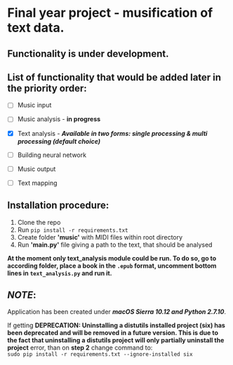 # Final year project - musification of text data.

## **Functionality is under development.**

## List of functionality that would be added later in the priority order:

 - [ ] Music input

 - [ ] Music analysis - **in progress**

 - [x] Text analysis - **_Available in two forms: single processing & multi processing (default choice)_**

 - [ ] Building neural network

 - [ ] Music output

 - [ ] Text mapping

## Installation procedure:
  1. Clone the repo
  2. Run `pip install -r requirements.txt`
  3. Create folder __'music'__ with MIDI files within root directory
  4. Run __'main.py'__ file giving a path to the text, that should be analysed

**At the moment only text_analysis module could be run. To do so, go to according folder, place a book in the `.epub` format, uncomment bottom lines in `text_analysis.py` and run it.**

## **_NOTE_**:
Application has been created under _**macOS Sierra 10.12 and Python 2.7.10**_.

If getting **DEPRECATION: Uninstalling a distutils installed project (six) has
been deprecated and will be removed in a future version. This is due to the fact
that uninstalling a distutils project will only partially uninstall the project**
error, than on **step 2** change command to:  
`sudo pip install -r requirements.txt --ignore-installed six`
